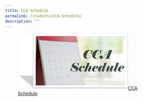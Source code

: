 ```yaml
---
title: CCA Schedule
permalink: /students/CCA-Schedule/
description: ""
---
```

<figure><a href="/files/Students/2023%20CCA%20Schedule%20and%20Deployment.pdf">
<img src="/images/Students/CCA%20Schedule.png" style="width:350px;" align="center;">CCA Schedule</a></figure>